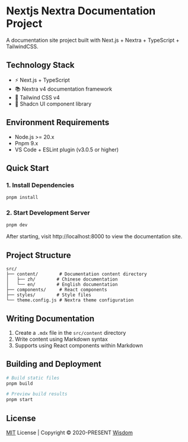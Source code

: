 # Nextjs Nextra Documentation Project

A documentation site project built with Next.js + Nextra + TypeScript + TailwindCSS.

## Technology Stack

- ⚡️ Next.js + TypeScript
- 📚 Nextra v4 documentation framework
- 🎨 Tailwind CSS v4
- 🧩 Shadcn UI component library

## Environment Requirements

- Node.js >= 20.x
- Pnpm 9.x
- VS Code + ESLint plugin (v3.0.5 or higher)

## Quick Start

### 1. Install Dependencies

```bash
pnpm install
```

### 2. Start Development Server

```bash
pnpm dev
```

After starting, visit http://localhost:8000 to view the documentation site.

## Project Structure

```
src/
├── content/        # Documentation content directory
│   ├── zh/        # Chinese documentation
│   └── en/        # English documentation
├── components/     # React components
├── styles/        # Style files
└── theme.config.js # Nextra theme configuration
```

## Writing Documentation

1. Create a `.mdx` file in the `src/content` directory
2. Write content using Markdown syntax
3. Supports using React components within Markdown

## Building and Deployment

```bash
# Build static files
pnpm build

# Preview build results
pnpm start
```

## License

[MIT](./LICENSE) License | Copyright © 2020-PRESENT [Wisdom](https://github.com/pdsuwwz)
